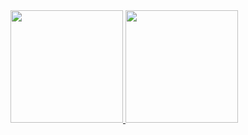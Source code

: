 
 <div>
   <a href="https://github.com/grpneto">
   <img height="180em" src="https://github-readme-stats.vercel.app/api?username=grpneto&show_icons=true&theme=tokyonight&include_all_commits=true&count_private=true"/>
   <img height="180em" src="https://github-readme-stats.vercel.app/api?username=grpneto&theme=omni_icons=true"/>
</div>
    

</div>
 
<br>
 


